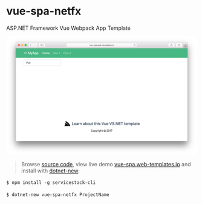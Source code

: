 # vue-spa-netfx

ASP.NET Framework Vue Webpack App Template

[![](https://raw.githubusercontent.com/ServiceStack/Assets/master/csharp-templates/vue-spa.png)](http://vue-spa.web-templates.io/)

> Browse [source code](https://github.com/NetFrameworkTemplates/vue-spa-netfx), view live demo [vue-spa.web-templates.io](http://vue-spa.web-templates.io) and install with [dotnet-new](http://docs.servicestack.net/dotnet-new):

    $ npm install -g servicestack-cli

    $ dotnet-new vue-spa-netfx ProjectName

